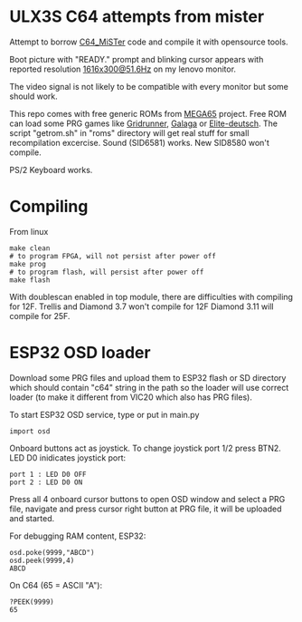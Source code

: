 # ULX3S C64 attempts from mister

Attempt to borrow [C64_MiSTer](https://github.com/MiSTer-devel/C64_MiSTer)
code and compile it with opensource tools.

Boot picture with "READY." prompt and blinking cursor appears
with reported resolution 1616x300@51.6Hz on my lenovo monitor.

The video signal is not likely to be compatible with every
monitor but some should work.

This repo comes with free generic ROMs from
[MEGA65](https://github.com/MEGA65/open-roms/tree/master/bin) project.
Free ROM can load some PRG games like
[Gridrunner](http://www.zimmers.net/anonftp/pub/cbm/c64/games/Llamasoft/Gridrunner.prg),
[Galaga](https://www.planetemu.net/rom/commodore-c64-games-prg/galaga-1982-henrik-wening) or
[Elite-deutsch](http://www.zimmers.net/anonftp/pub/cbm/c64/games/Elite-deutsch.prg).
The script "getrom.sh" in "roms" directory will get real stuff for
small recompilation excercise.
Sound (SID6581) works. New SID8580 won't compile.

PS/2 Keyboard works.

# Compiling

From linux

    make clean
    # to program FPGA, will not persist after power off
    make prog
    # to program flash, will persist after power off
    make flash

With doublescan enabled in top module, there are difficulties
with compiling for 12F. Trellis and Diamond 3.7 won't compile for 12F
Diamond 3.11 will compile for 25F.

# ESP32 OSD loader

Download some PRG files and upload them to ESP32 flash or SD
directory which should contain "c64" string in the path so
the loader will use correct loader (to make it different from
VIC20 which also has PRG files).

To start ESP32 OSD service, type or put in main.py

    import osd

Onboard buttons act as joystick. To change joystick port 1/2 press BTN2.
LED D0 inidicates joystick port:

    port 1 : LED D0 OFF
    port 2 : LED D0 ON

Press all 4 onboard cursor buttons to open OSD window and select a PRG file,
navigate and press cursor right button at PRG file, it will be uploaded
and started.

For debugging RAM content, ESP32:

    osd.poke(9999,"ABCD")
    osd.peek(9999,4)
    ABCD

On C64 (65 = ASCII "A"):

    ?PEEK(9999)
    65
